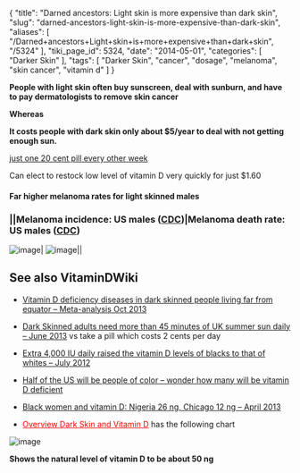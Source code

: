 {
    "title": "Darned ancestors: Light skin is more expensive than dark skin",
    "slug": "darned-ancestors-light-skin-is-more-expensive-than-dark-skin",
    "aliases": [
        "/Darned+ancestors+Light+skin+is+more+expensive+than+dark+skin",
        "/5324"
    ],
    "tiki_page_id": 5324,
    "date": "2014-05-01",
    "categories": [
        "Darker Skin"
    ],
    "tags": [
        "Darker Skin",
        "cancer",
        "dosage",
        "melanoma",
        "skin cancer",
        "vitamin d"
    ]
}


**People with light skin often buy sunscreen, deal with sunburn, and have to  pay dermatologists to remove skin cancer** 

 **Whereas** 

 **It costs people with dark skin only about $5/year to deal with not getting enough sun.** 

[just one 20 cent pill every other week](/posts/one-pill-every-two-weeks-gives-you-all-the-vitamin-d-most-adults-need)

Can elect to restock low level of vitamin D very quickly for just $1.60

#### Far higher melanoma rates for light skinned males

### ||Melanoma incidence: US males ([CDC](http://www.cdc.gov/cancer/skin/statistics/race.htm))|Melanoma death rate: US males  ([CDC](http://www.cdc.gov/cancer/skin/statistics/race.htm))

<img src="https://d378j1rmrlek7x.cloudfront.net/attachments/jpeg/mealonoma-incidence-us-male.jpg" alt="image">| <img src="https://d378j1rmrlek7x.cloudfront.net/attachments/jpeg/melanoma-death-us-male.jpg" alt="image">||

## See also VitaminDWiki

* [Vitamin D deficiency diseases in dark skinned people living far from equator – Meta-analysis Oct 2013](/posts/vitamin-d-deficiency-diseases-in-dark-skinned-people-living-far-from-equator-meta-analysis)

* [Dark Skinned adults need more than 45 minutes of UK summer sun daily – June 2013](/posts/dark-skinned-adults-need-more-than-45-minutes-of-uk-summer-sun-daily) vs take a pill which costs 2 cents per day

* [Extra 4,000 IU daily raised the vitamin D levels of blacks to that of whites – July 2012](/posts/extra-4000-iu-daily-raised-the-vitamin-d-levels-of-blacks-to-that-of-whites)

* [Half of the US will be people of color – wonder how many will be vitamin D deficient](/posts/half-of-the-us-will-be-people-of-color-wonder-how-many-will-be-vitamin-d-deficient)

* [Black women and vitamin D: Nigeria 26 ng, Chicago 12 ng – April 2013](/posts/black-women-and-vitamin-d-nigeria-26-ng-chicago-12-ng)

* <a href="/posts/overview-dark-skin-and-vitamin-d" style="color: red; text-decoration: underline;" title="This post/category does not exist yet: Overview Dark Skin and Vitamin D">Overview Dark Skin and Vitamin D</a> has the following chart 

<img src="/attachments/d3.mock.jpg" alt="image"> 

 **Shows the natural level of vitamin D to be about 50 ng**